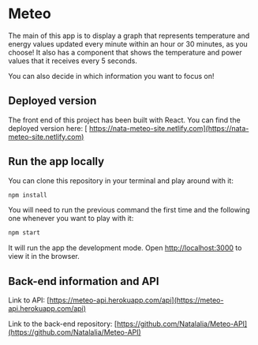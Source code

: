 # Meteo

The main of this app is to display a graph that represents temperature and energy values updated every minute within an hour or 30 minutes, as you choose! It also has a component that shows the temperature and power values that it receives every 5 seconds.

You can also decide in which information you want to focus on!

## Deployed version

The front end of this project has been built with React. You can find the deployed version here: [ https://nata-meteo-site.netlify.com](https://nata-meteo-site.netlify.com)

## Run the app locally

You can clone this repository in your terminal and play around with it:

```bash
npm install
```

You will need to run the previous command the first time and the following one whenever you want to play with it:

```bash
npm start
```

It will run the app the development mode. Open [http://localhost:3000](http://localhost:3000) to view it in the browser.

## Back-end information and API

Link to API: [https://meteo-api.herokuapp.com/api](https://meteo-api.herokuapp.com/api)

Link to the back-end repository: [https://github.com/Natalalia/Meteo-API](https://github.com/Natalalia/Meteo-API)
